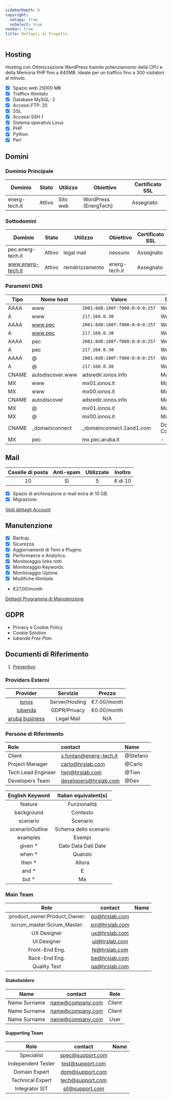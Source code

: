 ```yaml
---
sidebarDepth: 0
copyright:
  noCopy: true
  noSelect: true
navbar: true
title: Dettagli di Progetto
---
```


## Hosting

Hosting con Ottimizzazione WordPress tramite potenziamento della CPU e della Memoria PHP fino a 640MB. Ideale per un traffico fino a 300 visitatori al minuto.

- [x] Spazio web 25000 MB
- [x] Traffico illimitato
- [x] Database MySQL: 2
- [x] Accessi FTP: 20
- [x] SSL
- [x] Accessi SSH 1
- [x] Sistema operativo Linux
- [x] PHP
- [x] Python
- [x] Perl

## Domini

### Dominio Principale

| Dominio       | Stato  | Utilizzo | Obiettivo             | Certificato SSL |
| ------------- | ------ | -------- | --------------------- | --------------- |
| energ-tech.it | Attivo | Sito web | WordPress (EnergTech) | Assegnato       |

### Sottodomini

| Dominio           | Stato  | Utilizzo         | Obiettivo     | Certificato SSL |
| ----------------- | ------ | ---------------- | ------------- | --------------- |
| pec.energ-tech.it | Attivo | legal mail       | nessuno       | Assegnato       |
| www.energ-tech.it | Attivo | reindirizzamento | energ-tech.it | Assegnato       |

### Parametri DNS

| Tipo  | Nome host        | Valore                         | Servizio       |
| ----- | ---------------- | ------------------------------ | -------------- |
| AAAA  | www              | `2001:8d8:100f:f000:0:0:0:257` | Webhosting     |
| A     | www              | `217.160.0.30`                 | Webhosting     |
| AAAA  | www.pec          | `2001:8d8:100f:f000:0:0:0:257` | Webhosting     |
| A     | www.pec          | `217.160.0.30`                 | Webhosting     |
| AAAA  | pec              | `2001:8d8:100f:f000:0:0:0:257` | Webhosting     |
| A     | pec              | `217.160.0.30`                 | Webhosting     |
| AAAA  | @                | `2001:8d8:100f:f000:0:0:0:257` | Webhosting     |
| A     | @                | `217.160.0.30`                 | Webhosting     |
| CNAME | autodiscover.www | adsredir.ionos.info            | Mail           |
| MX    | www              | mx01.ionos.it                  | Mail           |
| MX    | www              | mx00.ionos.it                  | Mail           |
| CNAME | autodiscover     | adsredir.ionos.info            | Mail           |
| MX    | @                | mx01.ionos.it                  | Mail           |
| MX    | @                | mx00.ionos.it                  | Mail           |
| CNAME | \_domainconnect  | \_domainconnect.1and1.com      | Domain Connect |
| MX    | pec              | mx.pec.aruba.it                | -              |

## Mail

| Caselle di posta | Anti-spam | Utilizzate | Inoltro |
| :--------------: | :-------: | :--------: | :-----: |
|        10        |    Sì     |     5      | 6 di 10 | 0 di illimitati utilizzati |

- [x] Spazio di archiviazione e-mail extra di 10 GB.
- [x] Migrazione.

[Vedi dettagli Account](/emails.md)

## Manutenzione

- [x] Backup.
- [x] Sicurezza.
- [x] Aggiornamenti di Temi e Plugins.
- [x] Performance e Analytics.
- [x] Monitoraggio links rotti.
- [x] Monitoraggio Keywords.
- [x] Monitoraggio Uptime.
- [x] Modifiche Illimitate.

* €27,00/month

[ Dettagli Programma di Manutenzione](/maintenance.md)

## GDPR

- Privacy e Cookie Policy
- Cookie Solution
- _Iubenda Free Plan._


## Documenti di Riferimento

1. [Preventivo](https://102321535.hrslab.com/)


### Providers Esterni

| Provider  | Servizio  | Prezzo  |
| :-------: | :--------: | :-----: |
| [ionos](https://www.ionos.com/) | Server/Hosting  | €7.00/month |
| [iubenda](https://www.iubenda.com/en/) | GDPR/Privacy  | €0.00/month |
| [aruba business](https://business.aruba.it/) | Legal Mail | N/A |


### Persone di Riferimento

| Role               | contact                | Name     |
| :----------------- | :--------------------- | :------- |
| Client             | s.fontan@energ-tech.it | @Stefano |
| Project Manager    | carlo@hrslab.com       | @Carlo   |
| Tech Lead Engineer | tien@hrslab.com        | @Tien    |
| Developers Team    | developers@hrslab.com  | @Dev     |

<div class="hide">

| English Keyword | Italian equivalent(s) |
| :-------------: | :-------------------: |
|     feature     |     Funzionalità      |
|   background    |       Contesto        |
|    scenario     |       Scenario        |
| scenarioOutline | Schema dello scenario |
|    examples     |        Esempi         |
|    given \*     |  Dato Data Dati Date  |
|     when \*     |        Quando         |
|     then \*     |        Allora         |
|     and \*      |           E           |
|     but \*      |          Ma           |

### Main Team

|             Role              |    contact    | Name |
| :---------------------------: | :-----------: | :--: |
| :product_owner:Product_Owner: | po@hrslab.com |      |
|  :scrum_master:Scrum_Master:  | sm@hrslab.com |      |
|          UX Designer          | ux@hrslab.com |      |
|          UI Designer          | ui@hrslab.com |      |
|        Front-End Eng.         | fe@hrslab.com |      |
|         Back-End Eng.         | be@hrslab.com |      |
|         Quality Test          | qa@hrslab.com |      |

#### Stakeholders

|     Name     |     contact      |  Role  |
| :----------: | :--------------: | :----: |
| Name Surname | name@company.com | Client |
| Name Surname | name@company.com | Client |
| Name Surname | name@company.com |  User  |

#### Supporting Team

|        Role        |     contact      | Name |
| :----------------: | :--------------: | :--: |
|     Specialist     | spec@support.com |      |
| Independent Tester | test@support.com |      |
|   Domain Expert    | dom@support.com  |      |
|  Technical Expert  | tech@support.com |      |
|   Integrator SIT   | sit@support.com  |      |

</div>

<style>

#new {
background-color: #BADA55;
-webkit-animation: heartbeat 1.5s ease-in-out infinite both;
animation: heartbeat 1.5s ease-in-out infinite both;

}


#my-div {
width    : 800px;
height   : 80px;
overflow : hidden;
position : relative;
margin-top: 40px;
padding: 20px;
}


#my-iframe {
position : absolute;
top      : -350px;
left     : -80px;
width    : 1280px;
height   : 1200px;
}


</style>

